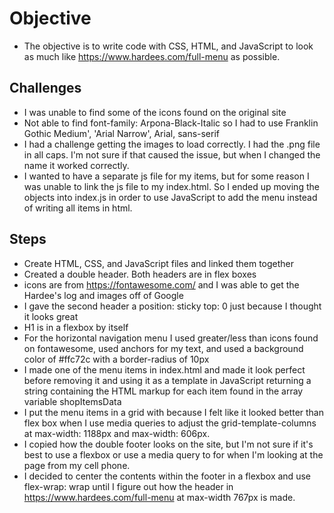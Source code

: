 # Objective
- The objective is to write code with CSS, HTML, and JavaScript to look as much like https://www.hardees.com/full-menu as possible.

## Challenges
- I was unable to find some of the icons found on the original site
- Not able to find font-family: Arpona-Black-Italic so I had to use Franklin Gothic Medium', 'Arial Narrow', Arial, sans-serif
- I had a challenge getting the images to load correctly.  I had the .png file in all caps.  I'm not sure if that caused the issue, but when I changed the name it worked correctly.
- I wanted to have a separate js file for my items, but for some reason I was unable to link the js file to my index.html. So I ended up moving the objects into index.js in order to use JavaScript to add the menu instead of writing all items in html.

## Steps
- Create HTML, CSS, and JavaScript files and linked them together
- Created a double header.  Both headers are in flex boxes
- icons are from https://fontawesome.com/ and I was able to get the Hardee's log and images off of Google
- I gave the second header a position: sticky top: 0 just because I thought it looks great
- H1 is in a flexbox by itself
- For the horizontal navigation menu I used greater/less than icons found on fontawesome, used anchors for my text, and used a background color of #ffc72c with a border-radius of 10px
- I made one of the menu items in index.html and made it look perfect before removing it and using it as a template in JavaScript returning a string containing the HTML markup for each item found in the array variable shopItemsData
- I put the menu items in a grid with because I felt like it looked better than flex box when I use media queries to adjust the grid-template-columns at max-width: 1188px and max-width: 606px.
- I copied how the double footer looks on the site, but I'm not sure if it's best to use a flexbox or use a media query to for when I'm looking at the page from my cell phone.
- I decided to center the contents within the footer in a flexbox and use flex-wrap: wrap until I figure out how the header in https://www.hardees.com/full-menu at max-width 767px is made.  

